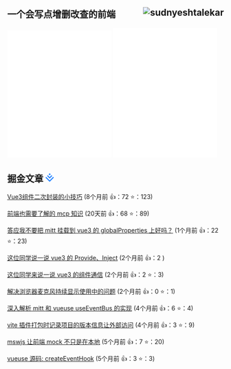 ## 一个会写点增删改查的前端 <img align="right" src="https://komarev.com/ghpvc/?username=vaebe" alt="sudnyeshtalekar" />

<div>
  <img src="https://github.com/vaebe/vaebe/blob/main/metrics1.svg" width="48%" />
  <img src="https://github.com/vaebe/vaebe/blob/main/metrics2.svg" width="48%" />
</div>

<!-- juejin-posts start -->
## 掘金文章 <img src='https://raw.githubusercontent.com/vaebe/juejin-posts-action/main/assets/juejin.svg' alt='juejin' width='20' height='20'/>

[Vue3组件二次封装的小技巧](https://juejin.cn/post/7413194176006324275) (8个月前 👍：72 ⭐：123)

[前端也需要了解的 mcp 知识](https://juejin.cn/post/7495598591488016394) (20天前 👍：68 ⭐：89)

[答应我不要把 mitt 挂载到 vue3 的 globalProperties 上好吗？](https://juejin.cn/post/7484705232904814618) (1个月前 👍：22 ⭐：23)

[这位同学说一说 vue3 的 Provide、Inject](https://juejin.cn/post/7480514589253468169) (2个月前 👍：2 )

[这位同学来说一说 vue3 的组件通信](https://juejin.cn/post/7480081951517900800) (2个月前 👍：2 ⭐：3)

[解决浏览器麦克风持续显示使用中的问题](https://juejin.cn/post/7476977628777431092) (2个月前 👍：0 ⭐：1)

[深入解析 mitt 和 vueuse useEventBus 的实现](https://juejin.cn/post/7457228085830778895) (4个月前 👍：6 ⭐：4)

[vite 插件打包时记录项目的版本信息让外部访问](https://juejin.cn/post/7456809080344133667) (4个月前 👍：3 ⭐：9)

[mswjs 让前端 mock 不只是在本地](https://juejin.cn/post/7445926398400102440) (5个月前 👍：7 ⭐：20)

[vueuse 源码: createEventHook](https://juejin.cn/post/7439367850488070159) (5个月前 👍：3 ⭐：3)
<!-- juejin-posts end -->

